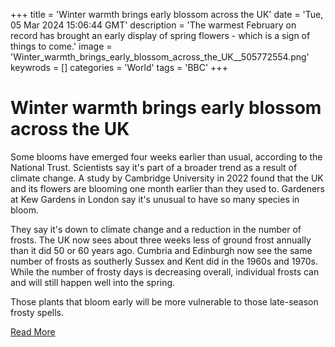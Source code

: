 +++
title = 'Winter warmth brings early blossom across the UK'
date = 'Tue, 05 Mar 2024 15:06:44 GMT'
description = 'The warmest February on record has brought an early display of spring flowers - which is a sign of things to come.'
image = 'Winter_warmth_brings_early_blossom_across_the_UK__505772554.png'
keywrods =  []
categories = 'World'
tags = 'BBC'
+++

# Winter warmth brings early blossom across the UK

Some blooms have emerged four weeks earlier than usual, according to the National Trust.
Scientists say it<bb>'s part of a broader trend as a result of climate change.
A study by Cambridge University in 2022 found that the UK and its flowers are blooming one month earlier than they used to.
Gardeners at Kew Gardens in London say it's unusual to have so many species in bloom.

They say it<bb>'s down to climate change and a reduction in the number of frosts.
The UK now sees about three weeks less of ground frost annually than it did 50 or 60 years ago.
Cumbria and Edinburgh now see the same number of frosts as southerly Sussex and Kent did in the 1960s and 1970s.
While the number of frosty days is decreasing overall, individual frosts can and will still happen well into the spring.

Those plants that bloom early will be more vulnerable to those late-season frosty spells.


[Read More](https://www.bbc.co.uk/weather/features/68479700)
